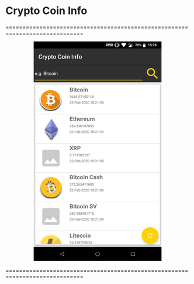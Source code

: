 # Crypto Coin Info

=============================================================================
<p align="center">
  <img src="https://raw.githubusercontent.com/pankaj046/Crypto-Coin-Info/master/screenshot.png" width="350" height="600" title="hover text">
</p>
=============================================================================
